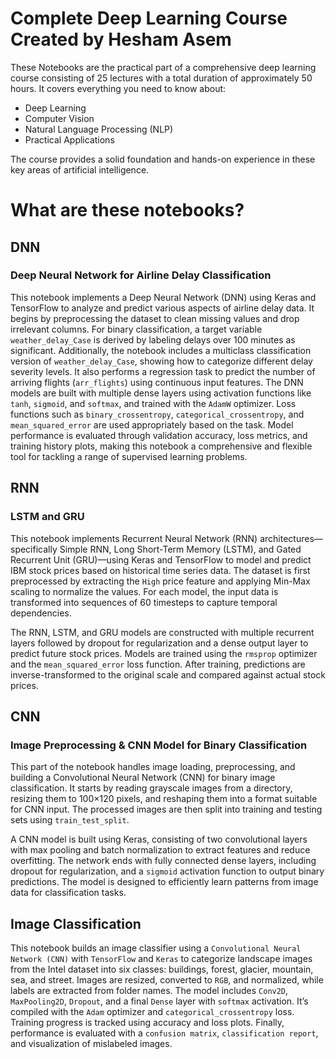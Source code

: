 # Complete Deep Learning Course Created by Hesham Asem

These Notebooks are the practical part of a comprehensive deep learning course consisting of 25 lectures with a total duration of approximately 50 hours. It covers everything you need to know about:

- Deep Learning
- Computer Vision
- Natural Language Processing (NLP)
- Practical Applications

The course provides a solid foundation and hands-on experience in these key areas of artificial intelligence.


# What are these notebooks?

## DNN
### Deep Neural Network for Airline Delay Classification

This notebook implements a Deep Neural Network (DNN) using Keras and TensorFlow to analyze and predict various aspects of airline delay data. It begins by preprocessing the dataset to clean missing values and drop irrelevant columns. For binary classification, a target variable `weather_delay_Case` is derived by labeling delays over 100 minutes as significant. Additionally, the notebook includes a multiclass classification version of `weather_delay_Case`, showing how to categorize different delay severity levels. It also performs a regression task to predict the number of arriving flights (`arr_flights`) using continuous input features. The DNN models are built with multiple dense layers using activation functions like `tanh`, `sigmoid`, and `softmax`, and trained with the `AdamW` optimizer. Loss functions such as `binary_crossentropy`, `categorical_crossentropy`, and `mean_squared_error` are used appropriately based on the task. Model performance is evaluated through validation accuracy, loss metrics, and training history plots, making this notebook a comprehensive and flexible tool for tackling a range of supervised learning problems.

## RNN
### LSTM and GRU
This notebook implements Recurrent Neural Network (RNN) architectures—specifically Simple RNN, Long Short-Term Memory (LSTM), and Gated Recurrent Unit (GRU)—using Keras and TensorFlow to model and predict IBM stock prices based on historical time series data. The dataset is first preprocessed by extracting the `High` price feature and applying Min-Max scaling to normalize the values. For each model, the input data is transformed into sequences of 60 timesteps to capture temporal dependencies.

The RNN, LSTM, and GRU models are constructed with multiple recurrent layers followed by dropout for regularization and a dense output layer to predict future stock prices. Models are trained using the `rmsprop` optimizer and the `mean_squared_error` loss function. After training, predictions are inverse-transformed to the original scale and compared against actual stock prices.

## CNN
### Image Preprocessing & CNN Model for Binary Classification
This part of the notebook handles image loading, preprocessing, and building a Convolutional Neural Network (CNN) for binary image classification. It starts by reading grayscale images from a directory, resizing them to 100×120 pixels, and reshaping them into a format suitable for CNN input. The processed images are then split into training and testing sets using `train_test_split`.

A CNN model is built using Keras, consisting of two convolutional layers with max pooling and batch normalization to extract features and reduce overfitting. The network ends with fully connected dense layers, including dropout for regularization, and a `sigmoid` activation function to output binary predictions. The model is designed to efficiently learn patterns from image data for classification tasks.

## Image Classification
This notebook builds an image classifier using a `Convolutional Neural Network (CNN)` with `TensorFlow` and `Keras` to categorize landscape images from the Intel dataset into six classes: buildings, forest, glacier, mountain, sea, and street. Images are resized, converted to `RGB`, and normalized, while labels are extracted from folder names. The model includes `Conv2D`, `MaxPooling2D`, `Dropout`, and a final `Dense` layer with `softmax` activation. It’s compiled with the `Adam` optimizer and `categorical_crossentropy` loss. Training progress is tracked using accuracy and loss plots. Finally, performance is evaluated with a `confusion matrix`, `classification report`, and visualization of mislabeled images.


